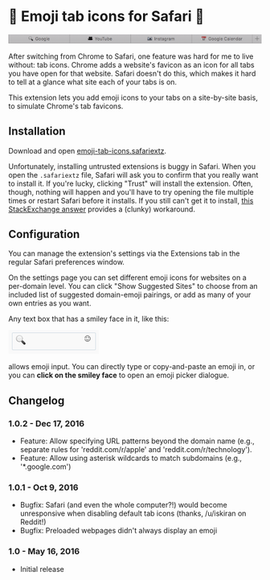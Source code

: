 # :pray: Emoji tab icons for Safari :pray:

![Screenshot](https://github.com/logandaniels/emoji-tab-icons/raw/master/screenshot.png)

After switching from Chrome to Safari, one feature was hard for me to live without: tab icons. Chrome adds a website's favicon as an icon for all tabs you have open for that website. Safari doesn't do this, which makes it hard to tell at a glance what site each of your tabs is on.

This extension lets you add emoji icons to your tabs on a site-by-site basis, to simulate Chrome's tab favicons.

## Installation
Download and open [emoji-tab-icons.safariextz](https://github.com/logandaniels/emoji-tab-icons/raw/v1.0.2/emoji-tab-icons.safariextz).

Unfortunately, installing untrusted extensions is buggy in Safari. When you open the ``.safariextz`` file, Safari will ask you to confirm that you really want to install it. If you're lucky, clicking "Trust" will install the extension. Often, though, nothing will happen and you'll have to try opening the file multiple times or restart Safari before it installs. If you still can't get it to install, [this StackExchange answer](http://apple.stackexchange.com/questions/214760/force-installing-untrusted-safari-extensions/233701#233701) provides a (clunky) workaround.

## Configuration
You can manage the extension's settings via the Extensions tab in the regular Safari preferences window.

On the settings page you can set different emoji icons for websites on a per-domain level. You can click "Show Suggested Sites" to choose from an included list of suggested domain-emoji pairings, or add as many of your own entries as you want.

Any text box that has a smiley face in it, like this:

![Emoji text entry](https://github.com/logandaniels/emoji-tab-icons/raw/master/emoji-text-entry.png)

allows emoji input. You can directly type or copy-and-paste an emoji in, or you can **click on the smiley face** to open an emoji picker dialogue.

## Changelog

### 1.0.2 - Dec 17, 2016

- Feature: Allow specifying URL patterns beyond the domain name (e.g., separate rules for 'reddit.com/r/apple' and 'reddit.com/r/technology').
- Feature: Allow using asterisk wildcards to match subdomains (e.g., '*.google.com')

### 1.0.1 - Oct 9, 2016

- Bugfix: Safari (and even the whole computer?!) would become unresponsive when disabling default tab icons (thanks, /u/iskiran on Reddit!)
- Bugfix: Preloaded webpages didn't always display an emoji

### 1.0 - May 16, 2016

- Initial release

